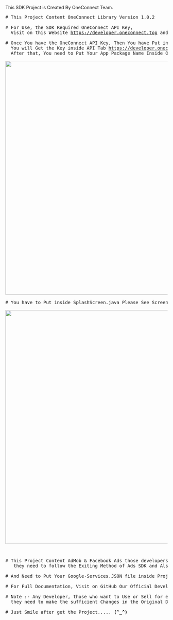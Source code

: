 This SDK Project is Created By OneConnect Team.

<pre># This Project Content OneConnect Library Version 1.0.2

# For Use, the SDK Required OneConnect API Key,
  Visit on this Website <a href="https://developer.oneconnect.top">https://developer.oneconnect.top</a> and Create Account and get the Key.

# Once You have the OneConnect API Key, Then You have Put inside SplashScreen.java
  You will Get the Key inside API Tab <a href="https://developer.oneconnect.top/dashboard/api/">https://developer.oneconnect.top/dashboard/api/</a> 
  After that, You need to Put Your App Package Name Inside OneConnect API Tab.

<img src="https://oneconnect.top/keyApi.png" style="width: 727px;">

# You have to Put inside SplashScreen.java Please See Screenshot

<img src="https://oneconnect.top/serverkey.png" style="width: 727px;"><p>
</p># This Project Content AdMob &amp; Facebook Ads those developers want to Add Another Ads SDK
   they need to follow the Exiting Method of Ads SDK and Also Have IAP Subscription.

# And Need to Put Your Google-Services.JSON file inside Project, You will get from Firebase.

# For Full Documentation, Visit on GitHub Our Official Developer Page <a href="https://github.com/oneconnectapi">https://github.com/oneconnectapi</a> 

# Note :- Any Developer, those who want to Use or Sell for end Client
  they need to make the sufficient Changes in the Original Demo Project.
  
# Just Smile after get the Project..... <strong>(^_^)</strong></pre>
